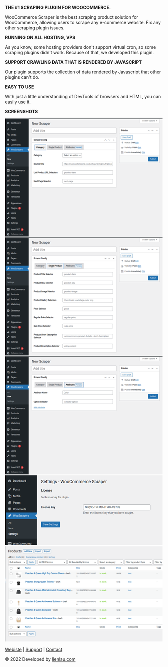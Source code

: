 **THE #1 SCRAPING PLUGIN FOR WOOCOMMERCE.**

WooCommerce Scraper is the best scraping product solution for WooCommerce, allowing users to scrape any e-commerce website. Fix any other scraping plugin issues.

**RUNNING ON ALL HOSTING, VPS**

As you know, some hosting providers don't support virtual cron, so some scraping plugins didn't work. Because of that, we developed this plugin.

**SUPPORT CRAWLING DATA THAT IS RENDERED BY JAVASCRIPT**

Our plugin supports the collection of data rendered by Javascript that other plugins can't do.

**EASY TO USE**

With just a little understanding of DevTools of browsers and HTML, you can easily use it.

**SCREENSHOTS**

![category](assets/screenshots/screenshot-1.png)
![single product](assets/screenshots/screenshot-2.png)
![attributes](assets/screenshots/screenshot-3.png)
![Settings](assets/screenshots/screenshot-4.png)
![Results](assets/screenshots/screenshot-5.png)

[Webiste](https://wooscraper.com/) | [Support](https://t.me/quannv27) | [Contact](mailto:vanquan805@gmail.com)

© 2022 Developed by [lienlau.com](https://lienlau.com)
